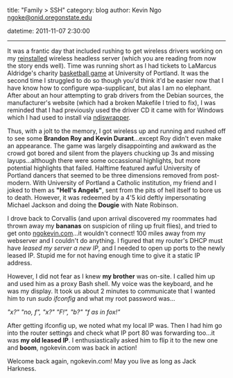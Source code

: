 title: "Family > SSH"
category: blog
author: Kevin Ngo <ngoke@onid.oregonstate.edu>

datetime: 2011-11-07 2:30:00

---

It was a frantic day that included rushing to get wireless drivers working on
my [reinstalled](http://ngokevin.com/blog/web-server-back-up/index.html)
wireless headless server (which you are reading from now the story ends well).
Time was running short as I had tickets to LaMarcus Aldridge's charity
[basketball game][bb] at University of Portland.  It was the second time I
struggled to do so though you'd think it'd be easier now that I have know how
to configure wpa-supplicant, but alas I am no elephant. After about an hour
attempting to grab drivers from the Debian sources, the manufacturer's website
(which had a broken Makefile I tried to fix), I was reminded that I had
previously used the driver CD it came with for Windows which I had used to
install via [ndiswrapper][ndiswrapper].

Thus, with a jolt to the memory, I got wireless up and running and rushed off
to see some **Brandon Roy and Kevin Durant**...except Roy didn't even make an
appearance. The game was largely disappointing and awkward as the crowd got
bored and silent from the players chucking up 3s and missing layups...although
there were some occassional highlights, but more potential highlights that
failed. Halftime featured awful University of Portland dancers that seemed to
be three dimensions removed from post-modern. With University of Portland a
Catholic institution, my friend and I joked to them as **"Hell's Angels"**,
sent from the pits of hell itself to bore us to death. However, it was redeemed
by a 4'5 kid deftly impersonating Michael Jackson and doing the **Dougie** with
Nate Robinson.

I drove back to Corvallis (and upon arrival discovered my roommates had thrown
away my **bananas** on suspicion of riling up fruit flies), and tried to get
onto [ngokevin.com](http://ngokevin.com)...it wouldn't connect! 100 miles away
from my webserver and I couldn't do anything. I figured that my router's DHCP
must have *leased my server a new IP*, and I needed to open up ports to the
newly leased IP. Stupid me for not having enough time to give it a static IP
address.

However, I did not fear as I knew **my brother** was on-site. I called him up
and used him as a proxy Bash shell. My voice was the keyboard, and he was my
display. It took us about 2 minutes to communicate that I wanted him to run
*sudo ifconfig* and what my root password was...

*"x?" "no, f", "x?" "F!", "b?" "f as in fox!"*

After getting ifconfig up, we noted what my local IP was. Then I had him go
into the router settings and check what IP port 80 was forwarding too...it was
**my old leased IP**. I enthusiastically asked him to flip it to the new one
and **boom**, ngokevin.com was back in action!

Welcome back again, ngokevin.com! May you live as long as Jack Harkness.

[bb]:http://www.blazersedge.com/2011/11/7/2543758/media-row-report-rip-city-basketball-classic-home-164-away-157
[ndiswrapper]:https://help.ubuntu.com/community/WifiDocs/Driver/Ndiswrapper
